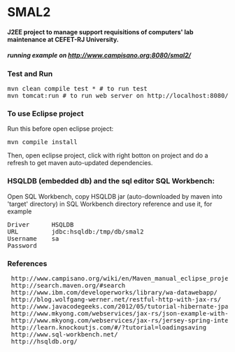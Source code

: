 SMAL2
====



#### J2EE project to manage support requisitions of computers' lab maintenance at CEFET-RJ University.



##### running example on http://www.campisano.org:8080/smal2/





### Test and Run

<pre>
mvn clean compile test * # to run test
mvn tomcat:run # to run web server on http://localhost:8080/smal/
</pre>



### To use Eclipse project

Run this before open eclipse project:

<pre>
mvn compile install
</pre>

Then, open eclipse project, click with right botton on project and do a refresh to get maven auto-updated dependencies.



### HSQLDB (embedded db) and the sql editor SQL Workbench:

Open SQL Workbench,
copy HSQLDB jar (auto-downloaded by maven into 'target' directory) in SQL Workbench directory
reference and use it, for example

<pre>
Driver      HSQLDB
URL         jdbc:hsqldb:/tmp/db/smal2
Username    sa
Password
</pre>



### References
<pre>
 http://www.campisano.org/wiki/en/Maven_manual_eclipse_project
 http://search.maven.org/#search
 http://www.ibm.com/developerworks/library/wa-datawebapp/
 http://blog.wolfgang-werner.net/restful-http-with-jax-rs/
 http://www.javacodegeeks.com/2012/05/tutorial-hibernate-jpa-part-1.html
 http://www.mkyong.com/webservices/jax-rs/json-example-with-jersey-jackson/
 http://www.mkyong.com/webservices/jax-rs/jersey-spring-integration-example/
 http://learn.knockoutjs.com/#/?tutorial=loadingsaving
 http://www.sql-workbench.net/
 http://hsqldb.org/
</pre>
